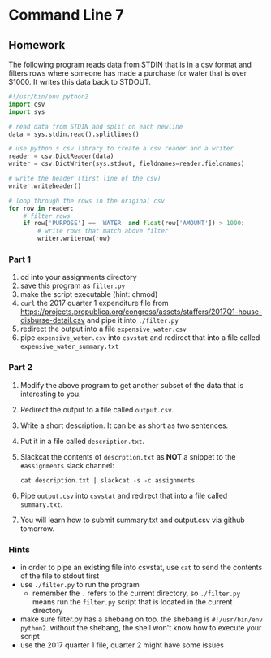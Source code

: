 # Command Line 7

## Homework

The following program reads data from STDIN that is in a csv format and filters rows where someone has made a purchase for water that is over $1000. It writes this data back to STDOUT.

```python
#!/usr/bin/env python2
import csv
import sys

# read data from STDIN and split on each newline
data = sys.stdin.read().splitlines()

# use python's csv library to create a csv reader and a writer
reader = csv.DictReader(data)
writer = csv.DictWriter(sys.stdout, fieldnames=reader.fieldnames)

# write the header (first line of the csv)
writer.writeheader()

# loop through the rows in the original csv
for row in reader:
	# filter rows
    if row['PURPOSE'] == 'WATER' and float(row['AMOUNT']) > 1000:
    	# write rows that match above filter
        writer.writerow(row)
```

### Part 1

1. cd into your assignments directory
2. save this program as `filter.py`
3. make the script executable (hint: chmod)
4. `curl` the 2017 quarter 1 expenditure file from https://projects.propublica.org/congress/assets/staffers/2017Q1-house-disburse-detail.csv and pipe it into `./filter.py`
5. redirect the output into a file `expensive_water.csv`
6. pipe `expensive_water.csv` into `csvstat` and redirect that into a file called `expensive_water_summary.txt`

### Part 2

1. Modify the above program to get another subset of the data that is interesting to you.
2. Redirect the output to a file called `output.csv`.
3. Write a short description. It can be as short as two sentences.
4. Put it in a file called `description.txt`.
5. Slackcat the contents of `descrption.txt` as **NOT** a snippet to the `#assignments` slack channel:

	```
	cat description.txt | slackcat -s -c assignments
	```
6. Pipe `output.csv` into `csvstat` and redirect that into a file called `summary.txt`.
7. You will learn how to submit summary.txt and output.csv via github tomorrow.

### Hints

- in order to pipe an existing file into csvstat, use `cat` to send the contents of the file to stdout first
- use `./filter.py` to run the program
	- remember the `.` refers to the current directory, so `./filter.py` means run the `filter.py` script that is located in the current directory
- make sure filter.py has a shebang on top. the shebang is `#!/usr/bin/env python2`. without the shebang, the shell won't know how to execute your script
- use the 2017 quarter 1 file, quarter 2 might have some issues
